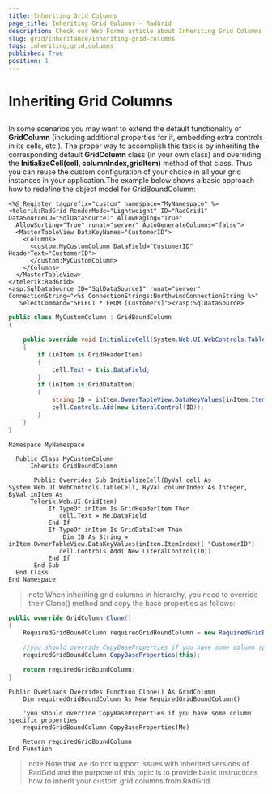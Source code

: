```yaml
---
title: Inheriting Grid Columns
page_title: Inheriting Grid Columns - RadGrid
description: Check our Web Forms article about Inheriting Grid Columns.
slug: grid/inheritance/inheriting-grid-columns
tags: inheriting,grid,columns
published: True
position: 1
---
```


# Inheriting Grid Columns



## 

In some scenarios you may want to extend the default functionality of **GridColumn** (including additional properties for it, embedding extra controls in its cells, etc.). The proper way to accomplish this task is by inheriting the corresponding default **GridColumn** class (in your own class) and overriding the **InitializeCell(cell, columnIndex,gridItem)** method of that class. Thus you can reuse the custom configuration of your choice in all your grid instances in your application.The example below shows a basic approach how to redefine the object model for GridBoundColumn:



````ASP.NET
<%@ Register tagprefix="custom" namespace="MyNamespace" %>
<telerik:RadGrid RenderMode="Lightweight" ID="RadGrid1" DataSourceID="SqlDataSource1" AllowPaging="True"
  AllowSorting="True" runat="server" AutoGenerateColumns="false">
  <MasterTableView DataKeyNames="CustomerID">
    <Columns>
      <custom:MyCustomColumn DataField="CustomerID" HeaderText="CustomerID">
      </custom:MyCustomColumn>
    </Columns>
  </MasterTableView>
</telerik:RadGrid>
<asp:SqlDataSource ID="SqlDataSource1" runat="server" ConnectionString="<%$ ConnectionStrings:NorthwindConnectionString %>"
   SelectCommand="SELECT * FROM [Customers]"></asp:SqlDataSource>
````
````C#
public class MyCustomColumn : GridBoundColumn
{

    public override void InitializeCell(System.Web.UI.WebControls.TableCell cell, int columnIndex, Telerik.Web.UI.GridItem inItem)
    {
        if (inItem is GridHeaderItem)
        {
            cell.Text = this.DataField;
        }
        if (inItem is GridDataItem)
        {
            string ID = inItem.OwnerTableView.DataKeyValues[inItem.ItemIndex]["CustomerID"];
            cell.Controls.Add(new LiteralControl(ID));
        }
    }
}
````
````VB
Namespace MyNamespace

  Public Class MyCustomColumn
      Inherits GridBoundColumn

       Public Overrides Sub InitializeCell(ByVal cell As System.Web.UI.WebControls.TableCell, ByVal columnIndex As Integer, ByVal inItem As
      Telerik.Web.UI.GridItem)
           If TypeOf inItem Is GridHeaderItem Then
              cell.Text = Me.DataField
           End If
           If TypeOf inItem Is GridDataItem Then
               Dim ID As String = inItem.OwnerTableView.DataKeyValues(inItem.ItemIndex)( "CustomerID")
              cell.Controls.Add( New LiteralControl(ID))
           End If
       End Sub
  End Class
End Namespace
````


>note When inheriting grid columns in hierarchy, you need to override their Clone() method and copy the base properties as follows:
>


````C#
public override GridColumn Clone()
{
    RequiredGridBoundColumn requiredGridBoundColumn = new RequiredGridBoundColumn();

    //you should override CopyBaseProperties if you have some column specific properties
    requiredGridBoundColumn.CopyBaseProperties(this);

    return requiredGridBoundColumn;
}
````
````VB
Public Overloads Overrides Function Clone() As GridColumn
    Dim requiredGridBoundColumn As New RequiredGridBoundColumn()

    'you should override CopyBaseProperties if you have some column specific properties
    requiredGridBoundColumn.CopyBaseProperties(Me)

    Return requiredGridBoundColumn
End Function
````



>note Note that we do not support issues with inherited versions of RadGrid and the purpose of this topic is to provide basic instructions how to inherit your custom grid columns from RadGrid.
>

